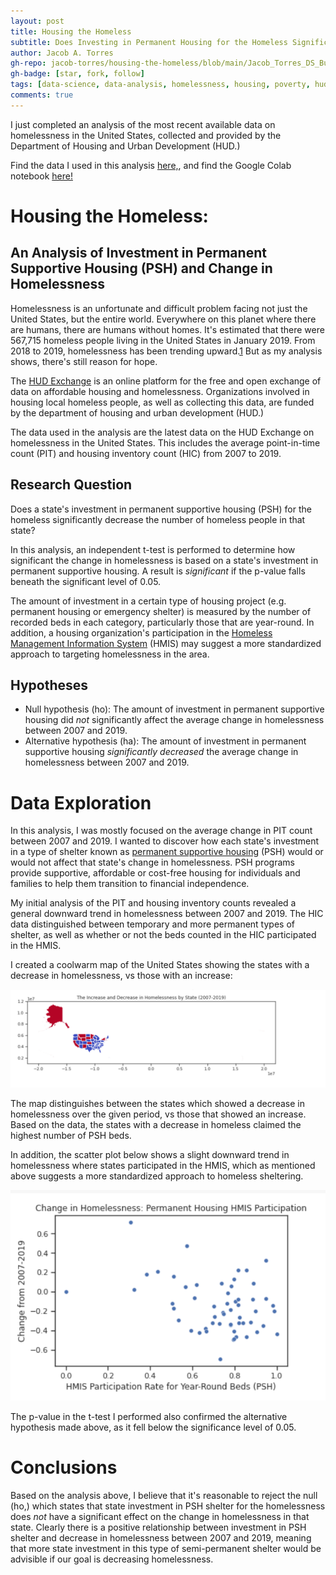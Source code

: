 ```yaml
---
layout: post
title: Housing the Homeless
subtitle: Does Investing in Permanent Housing for the Homeless Significantly Decrease Homelessness?
author: Jacob A. Torres
gh-repo: jacob-torres/housing-the-homeless/blob/main/Jacob_Torres_DS_Build_Project_1.ipynb
gh-badge: [star, fork, follow]
tags: [data-science, data-analysis, homelessness, housing, poverty, hud]
comments: true
---
```


I just completed an analysis of the most recent available data on homelessness in the United States, collected and provided by the Department of Housing and Urban Development (HUD.)

Find the data I used in this analysis [here,](https://www.hudexchange.info/resource/3031/pit-and-hic-data-since-2007/), and find the Google Colab notebook [here!](https://colab.research.google.com/drive/1gaTCKCk37ElCcl9m-uFt_rvt_InQ1TXt?usp=sharing)


# Housing the Homeless:
## An Analysis of Investment in Permanent Supportive Housing (PSH) and Change in Homelessness

Homelessness is an unfortunate and difficult problem facing not just the United States, but the entire world. Everywhere on this planet where there are humans, there are humans without homes. It's estimated that there were  567,715 homeless people living in the United States in January 2019. From 2018 to 2019, homelessness has been trending upward.[1] But as my analysis shows, there's still reason for hope.

The [HUD Exchange](https://www.hudexchange.info/about/#:~:text=The%20HUD%20Exchange%20is%20an,and%20partners%20of%20these%20organizations) is an online platform for the free and open exchange of data on affordable  housing and homelessness. Organizations involved in housing local homeless people, as well as collecting this data, are funded by the department of housing and urban development (HUD.)

The data used in the analysis are the latest data on the HUD Exchange on homelessness in the United States. This includes the average point-in-time count (PIT) and housing inventory count (HIC) from 2007 to 2019.

## Research Question

Does a state's investment in permanent supportive housing (PSH) for the homeless significantly decrease the number of homeless people in that state?

In this analysis, an independent t-test is performed to determine how significant the change in homelessness is based on a state's investment in permanent supportive housing. A result is _significant_ if the p-value falls beneath the significant level of 0.05.

The amount of investment in a certain type of housing project (e.g. permanent housing or emergency shelter) is measured by the number of recorded beds in each category, particularly those that are year-round. In addition, a housing organization's participation in the [Homeless Management Information System](https://www.hudexchange.info/programs/hmis/) (HMIS) may suggest a more standardized approach to targeting homelessness in the area.

## Hypotheses

- Null hypothesis (ho): The amount of investment in permanent supportive housing did _not_ significantly affect the average change in homelessness between 2007 and 2019.
- Alternative hypothesis (ha): The amount of investment in permanent supportive housing _significantly decreased_ the average change in homelessness between 2007 and 2019.

# Data Exploration

In this analysis, I was mostly focused on the average change in PIT count between 2007 and 2019. I wanted to discover how each state's investment in a type of shelter known as [permanent supportive housing](https://www.hudexchange.info/programs/shp/) (PSH) would or would not affect that state's change in homelessness. PSH programs provide supportive, affordable or cost-free housing for individuals and families to help them transition to financial independence.

My initial analysis of the PIT and housing inventory counts revealed a general downward trend in homelessness between 2007 and 2019. The HIC data distinguished between temporary and more permanent types of shelter, as well as whether or not the beds counted in the HIC participated in the HMIS.

I created a coolwarm map of the United States showing the states with a decrease in homelessness, vs those with an increase:

![Coolwarm map of the US](/assets/img/coolwarm_map.png)

The map distinguishes between the states which showed a decrease in homelessness over the given period, vs those that showed an increase. Based on the data, the states with a decrease in homeless claimed the highest number of PSH beds.

In addition, the scatter plot below shows a slight downward trend in homelessness where states participated in the HMIS, which as mentioned above suggests a more standardized approach to homeless sheltering.

![Scatter plot](/assets/img/scatterplot.png)

The p-value in the t-test I performed also confirmed the alternative hypothesis made above, as it fell below the significance level of 0.05.

# Conclusions

Based on the analysis above, I believe that it's reasonable to reject the null (ho,) which states that state investment in PSH shelter for the homelessness does _not_ have a significant effect on the change in homelessness in that state. Clearly there is a positive relationship between investment in PSH shelter and decrease in homelessness between 2007 and 2019, meaning that more state investment in this type of semi-permanent shelter would be advisible if our goal is decreasing homelessness.

[1]: https://endhomelessness.org/homelessness-in-america/homelessness-statistics/state-of-homelessness-2020/
